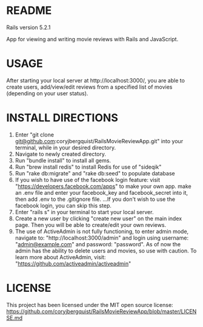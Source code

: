 # README

Rails version 5.2.1

App for viewing and writing movie reviews with Rails and JavaScript.

# USAGE

After starting your local server at http://localhost:3000/, you are able to create users, add/view/edit reviews from a specified list of movies (depending on your user status).

# INSTALL DIRECTIONS

1. Enter "git clone git@github.com:coryjbergquist/RailsMovieReviewApp.git" into your terminal, while in your desired directory.
2. Navigate to newly created directory.
3. Run "bundle install" to install all gems.
4. Run "brew install redis" to install Redis for use of "sideqik"
4. Run "rake db:migrate" and  "rake db:seed" to populate database
5. If you wish to have use of the facebook login feature:
  visit "https://developers.facebook.com/apps" to make your own app.
    make an .env file and enter your facebook_key and facebook_secret into it,
    then add .env to the .gitignore file.
      ...If you don't wish to use the facebook login, you can skip this step.
6. Enter "rails s" in your terminal to start your local server.
7. Create a new user by clicking "create new user" on the main index page.
    Then you will be able to create/edit your own reviews.
9. The use of ActiveAdmin is not fully functioning, to enter admin mode,
    navigate to: "http://localhost:3000/admin" and login using username: "admin@example.com" and password: "password". As of now the admin has the ability to delete users and movies, so use with caution. To learn more about ActiveAdmin, visit: "https://github.com/activeadmin/activeadmin"

# LICENSE

 This project has been licensed under the MIT open source license:
 https://github.com/coryjbergquist/RailsMovieReviewApp/blob/master/LICENSE.md
